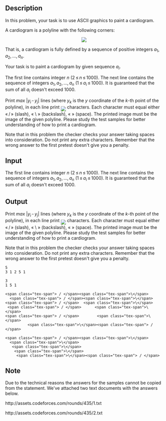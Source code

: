 ## Description

<div><p>In this problem, your task is to use ASCII graphics to paint a cardiogram. </p><p>A cardiogram is a polyline with the following corners:</p><center class="tex-equation"><img align="middle" class="tex-formula" src="file://1yJwenU3.png" style="max-width: 100.0%;max-height: 100.0%;"></center><p>That is, a cardiogram is fully defined by a sequence of positive integers <span class="tex-span"><i>a</i><sub class="lower-index">1</sub>, <i>a</i><sub class="lower-index">2</sub>, ..., <i>a</i><sub class="lower-index"><i>n</i></sub></span>.</p><p>Your task is to paint a cardiogram by given sequence <span class="tex-span"><i>a</i><sub class="lower-index"><i>i</i></sub></span>.</p></div><div class="input-specification"><p>The first line contains integer <span class="tex-span"><i>n</i></span> <span class="tex-span">(2 ≤ <i>n</i> ≤ 1000)</span>. The next line contains the sequence of integers <span class="tex-span"><i>a</i><sub class="lower-index">1</sub>, <i>a</i><sub class="lower-index">2</sub>, ..., <i>a</i><sub class="lower-index"><i>n</i></sub></span> <span class="tex-span">(1 ≤ <i>a</i><sub class="lower-index"><i>i</i></sub> ≤ 1000)</span>. It is guaranteed that the sum of all <span class="tex-span"><i>a</i><sub class="lower-index"><i>i</i></sub></span> doesn't exceed <span class="tex-span">1000</span>.</p></div><div class="output-specification"><p>Print <span class="tex-span"><i>max</i>&nbsp;|<i>y</i><sub class="lower-index"><i>i</i></sub> - <i>y</i><sub class="lower-index"><i>j</i></sub>|</span> lines (where <span class="tex-span"><i>y</i><sub class="lower-index"><i>k</i></sub></span> is the <span class="tex-span"><i>y</i></span> coordinate of the <span class="tex-span"><i>k</i></span>-th point of the polyline), in each line print <img align="middle" class="tex-formula" src="file://yMecuRp8.png" style="max-width: 100.0%;max-height: 100.0%;"> characters. Each character must equal either «<span class="tex-span"> / </span>» (slash), « <span class="tex-span">\</span> » (backslash), «<span class="tex-font-style-tt"> </span>» (space). The printed image must be the image of the given polyline. Please study the test samples for better understanding of how to print a cardiogram.</p><p><span class="tex-font-style-bf">Note</span> that in this problem the checker checks your answer taking spaces into consideration. Do not print any extra characters. Remember that the wrong answer to the first pretest doesn't give you a penalty.</p></div>

## Input

<p>The first line contains integer <span class="tex-span"><i>n</i></span> <span class="tex-span">(2 ≤ <i>n</i> ≤ 1000)</span>. The next line contains the sequence of integers <span class="tex-span"><i>a</i><sub class="lower-index">1</sub>, <i>a</i><sub class="lower-index">2</sub>, ..., <i>a</i><sub class="lower-index"><i>n</i></sub></span> <span class="tex-span">(1 ≤ <i>a</i><sub class="lower-index"><i>i</i></sub> ≤ 1000)</span>. It is guaranteed that the sum of all <span class="tex-span"><i>a</i><sub class="lower-index"><i>i</i></sub></span> doesn't exceed <span class="tex-span">1000</span>.</p>

## Output

<p>Print <span class="tex-span"><i>max</i>&nbsp;|<i>y</i><sub class="lower-index"><i>i</i></sub> - <i>y</i><sub class="lower-index"><i>j</i></sub>|</span> lines (where <span class="tex-span"><i>y</i><sub class="lower-index"><i>k</i></sub></span> is the <span class="tex-span"><i>y</i></span> coordinate of the <span class="tex-span"><i>k</i></span>-th point of the polyline), in each line print <img align="middle" class="tex-formula" src="file://yMecuRp8.png" style="max-width: 100.0%;max-height: 100.0%;"> characters. Each character must equal either «<span class="tex-span"> / </span>» (slash), « <span class="tex-span">\</span> » (backslash), «<span class="tex-font-style-tt"> </span>» (space). The printed image must be the image of the given polyline. Please study the test samples for better understanding of how to print a cardiogram.</p><p><span class="tex-font-style-bf">Note</span> that in this problem the checker checks your answer taking spaces into consideration. Do not print any extra characters. Remember that the wrong answer to the first pretest doesn't give you a penalty.</p>





```input1
5
3 1 2 5 1

```




```input2
3
1 5 1

```




```output1
<span class="tex-span"> / </span><span class="tex-span">\</span>     
  <span class="tex-span"> / </span><span class="tex-span">\</span><span class="tex-span"> / </span>  <span class="tex-span">\</span>    
 <span class="tex-span"> / </span>      <span class="tex-span">\</span>   
<span class="tex-span"> / </span>        <span class="tex-span">\</span>  
          <span class="tex-span">\</span><span class="tex-span"> / </span>

```




```output2
<span class="tex-span"> / </span><span class="tex-span">\</span>     
  <span class="tex-span">\</span>    
   <span class="tex-span">\</span>   
    <span class="tex-span">\</span>  
     <span class="tex-span">\</span><span class="tex-span"> / </span>

```



## Note

<p>Due to the technical reasons the answers for the samples cannot be copied from the statement. We've attached two text documents with the answers below.</p><p><span class="tex-font-style-tt">http://assets.codeforces.com/rounds/435/1.txt</span></p><p><span class="tex-font-style-tt">http://assets.codeforces.com/rounds/435/2.txt</span></p>
